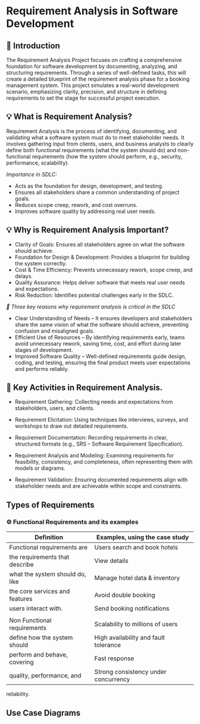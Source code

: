 # Requirement Analysis in Software Development

## 📌 Introduction
The Requirement Analysis Project focuses on crafting a comprehensive foundation for software development by documenting, analyzing, and structuring requirements. Through a series of well-defined tasks, this will create a detailed blueprint of the requirement analysis phase for a booking management system. This project simulates a real-world development scenario, emphasizing clarity, precision, and structure in defining requirements to set the stage for successful project execution.

## 💡 What is Requirement Analysis?

Requirement Analysis is the process of identifying, documenting, and validating what a software system must do to meet stakeholder needs. It involves gathering input from clients, users, and business analysts to clearly define both functional requirements (what the system should do) and non-functional requirements (how the system should perform, e.g., security, performance, scalability).

 *Importance in SDLC:*

- Acts as the foundation for design, development, and testing.
- Ensures all stakeholders share a common understanding of project goals.
- Reduces scope creep, rework, and cost overruns.
- Improves software quality by addressing real user needs.

## 💡 Why is Requirement Analysis Important?

- Clarity of Goals: Ensures all stakeholders agree on what the software should achieve.
- Foundation for Design & Development: Provides a blueprint for building the system correctly.
- Cost & Time Efficiency: Prevents unnecessary rework, scope creep, and delays.
- Quality Assurance: Helps deliver software that meets real user needs and expectations.
- Risk Reduction: Identifies potential challenges early in the SDLC.

*🔑 Three key reasons why requirement analysis is critical in the SDLC*

- Clear Understanding of Needs – It ensures developers and stakeholders share the same vision of what the software should achieve, preventing confusion and misaligned goals.
- Efficient Use of Resources – By identifying requirements early, teams avoid unnecessary rework, saving time, cost, and effort during later stages of development.
- Improved Software Quality – Well-defined requirements guide design, coding, and testing, ensuring the final product meets user expectations and performs reliably.

## 🔑 Key Activities in Requirement Analysis.
- Requirement Gathering: Collecting needs and expectations from stakeholders, users, and clients.

- Requirement Elicitation: Using techniques like interviews, surveys, and workshops to draw out detailed requirements.

- Requirement Documentation: Recording requirements in clear, structured formats (e.g., SRS – Software Requirement Specification).

- Requirement Analysis and Modeling: Examining requirements for feasibility, consistency, and completeness, often representing them with models or diagrams.

- Requirement Validation: Ensuring documented requirements align with stakeholder needs and are achievable within scope and constraints.

## Types of Requirements

 ### ⚙️ Functional Requirements and its examples
|   Definition                      |   Examples, using the case study |
|-----------------------------------|----------------------------------|
   Functional requirements are      |  Users search and book hotels
  the requirements that describe    |  View details
  what the system should do, like   |  Manage hotel data & inventory
  the core services and features    |  Avoid double booking
   users interact with.             |  Send booking notifications
                                    |
   Non Functional requirements      |  Scalability to millions of users
   define how the system should     |  High availability and fault tolerance
   perform and behave, covering     |  Fast response
   quality, performance, and        |  Strong consistency under concurrency
   reliability.

## Use Case Diagrams



